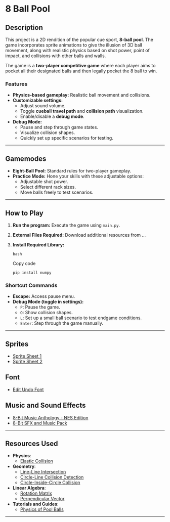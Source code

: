 # **8 Ball Pool**

## **Description**

This project is a 2D rendition of the popular cue sport, **8-ball pool**. The game incorporates sprite animations to give the illusion of 3D ball movement, along with realistic physics based on shot power, point of impact, and collisions with other balls and walls.

The game is a **two-player competitive game** where each player aims to pocket all their designated balls and then legally pocket the 8 ball to win.

### **Features**

- **Physics-based gameplay:** Realistic ball movement and collisions.
- **Customizable settings:**
  - Adjust sound volume.
  - Toggle **cueball travel path** and **collision path** visualization.
  - Enable/disable a **debug mode**.
- **Debug Mode:**
  - Pause and step through game states.
  - Visualize collision shapes.
  - Quickly set up specific scenarios for testing.

---

## **Gamemodes**

- **Eight-Ball Pool:** Standard rules for two-player gameplay.
- **Practice Mode:** Hone your skills with these adjustable options:
  - Adjustable shot power.
  - Select different rack sizes.
  - Move balls freely to test scenarios.

---

## **How to Play**

1. **Run the program:**
   Execute the game using `main.py`.
2. **External Files Required:**
   Download additional resources from ...
3. **Install Required Library:**

   ```
   bash
   ```

   Copy code

   `pip install numpy`

### **Shortcut Commands**

- **Escape:** Access pause menu.
- **Debug Mode (toggle in settings):**
  - `P`: Pause the game.
  - `O`: Show collision shapes.
  - `L`: Set up a small ball scenario to test endgame conditions.
  - `Enter`: Step through the game manually.

---

## **Sprites**

- [Sprite Sheet 1](https://www.spriters-resource.com/nes/breaktime/sheet/207842/)
- [Sprite Sheet 2](https://www.spriters-resource.com/nes/breaktime/sheet/64047/)

## **Font**

- [Edit Undo Font](https://www.1001fonts.com/edit-undo-font.html)

## **Music and Sound Effects**

- [8-Bit Music Anthology - NES Edition](https://bbunker.itch.io/8-bit-music-anthology-nes-edition)
- [8-Bit SFX and Music Pack](https://hunteraudio.itch.io/8bit-sfx-and-music-pack)

---

## **Resources Used**

- **Physics**:
  - [Elastic Collision](https://en.wikipedia.org/wiki/Elastic_collision)
- **Geometry**:
  - [Line-Line Intersection](https://en.wikipedia.org/wiki/Line%E2%80%93line_intersection)
  - [Circle-Line Collision Detection](https://stackoverflow.com/questions/1073336/circle-line-segment-collision-detection-algorithm)
  - [Circle-Inside-Circle Collision](https://gamedev.stackexchange.com/questions/29650/circle-inside-circle-collision)
- **Linear Algebra**:
  - [Rotation Matrix](https://en.wikipedia.org/wiki/Rotation_matrix)
  - [Perpendicular Vector](https://mathworld.wolfram.com/PerpendicularVector.html)
- **Tutorials and Guides**:
  - [Physics of Pool Balls](https://www.youtube.com/watch?v=dJNFPv9Mj-Y)

---